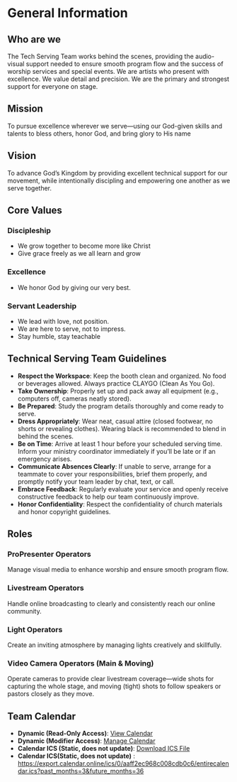 # General Information

## Who are we
The Tech Serving Team works behind the scenes, providing the audio-visual support needed to ensure smooth program flow and the success of worship services and special events.
We are artists who present with excellence. We value detail and precision. We are the primary and strongest support for everyone on stage.

## Mission
To pursue excellence wherever we serve—using our God-given skills and talents to bless others, honor God, and bring glory to His name

## Vision
To advance God’s Kingdom by providing excellent technical support for our movement, while intentionally discipling and empowering one another as we serve together.

## Core Values
### Discipleship
- We grow together to become more like Christ
- Give grace freely as we all learn and grow
### Excellence
- We honor God by giving our very best.
### Servant Leadership
- We lead with love, not position.
- We are here to serve, not to impress.
- Stay humble, stay teachable

## Technical Serving Team Guidelines
- **Respect the Workspace**: Keep the booth clean and organized. No food or beverages allowed. Always practice CLAYGO (Clean As You Go).
- **Take Ownership**: Properly set up and pack away all equipment (e.g., computers off, cameras neatly stored).
- **Be Prepared**: Study the program details thoroughly and come ready to serve.
- **Dress Appropriately**: Wear neat, casual attire (closed footwear, no shorts or revealing clothes). Wearing black is recommended to blend in behind the scenes.
- **Be on Time**: Arrive at least 1 hour before your scheduled serving time. Inform your ministry coordinator immediately if you’ll be late or if an emergency arises.
- **Communicate Absences Clearly**: If unable to serve, arrange for a teammate to cover your responsibilities, brief them properly, and promptly notify your team leader by chat, text, or call.
- **Embrace Feedback**: Regularly evaluate your service and openly receive constructive feedback to help our team continuously improve.
- **Honor Confidentiality**: Respect the confidentiality of church materials and honor copyright guidelines.


## Roles
### ProPresenter Operators
Manage visual media to enhance worship and ensure smooth program flow.

### Livestream Operators
Handle online broadcasting to clearly and consistently reach our online community.

### Light Operators
Create an inviting atmosphere by managing lights creatively and skillfully.

### Video Camera Operators (Main & Moving)
Operate cameras to provide clear livestream coverage—wide shots for capturing the whole stage, and moving (tight) shots to follow speakers or pastors closely as they move.




## Team Calendar

- **Dynamic (Read-Only Access)**: [View Calendar](https://calendar.online/aaff2ec968c008cdb0c6)
- **Dynamic (Modifier Access)**: [Manage Calendar](https://calendar.online/3e78ca7ad8da598ec1a4)
- **Calendar ICS (Static, does not update)**: [Download ICS File](https://export.calendar.online/ics/0/aaff2ec968c008cdb0c6/entirecalendar.ics?past_months=3&future_months=36)
- **Calendar ICS(Static, does not update)** : https://export.calendar.online/ics/0/aaff2ec968c008cdb0c6/entirecalendar.ics?past_months=3&future_months=36
